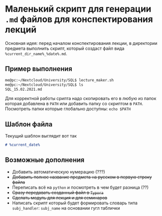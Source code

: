 # Маленький скрипт для генерации `.md` файлов для конспектирования лекций

Основная идея: перед началом конспектирования лекции, в директории предмета выполнить скрипт, который создаст файл вида `%current_dir_name%_%date%.md`.

## Пример выполнения

```bash
me@pc:~/Nextcloud/University/SQL$ lecture_maker.sh
me@pc:~/Nextcloud/University/SQL$ ls
SQL_15.02.2021.md
```

Для корректной работы срипта надо скопировать его в любую из папок которая добавлена в `PATH` или добавить папку со скриптом в `PATH`. Посмотреть папки которые глобально доступны: `echo $PATH`

## Шаблон файла

Текущий шаблон выглядит вот так

```markdown
# %current_date%


```

## Возможные дополнения

- Добавить автоматическую нумерацию (???)
- ~~Добавить полное название предмета на русском в первую строку файла~~
- Переписать всё на `python` и посмотреть в чем будет разница (??)
- ~~Сразу передавать созданный файл в `Typora`~~
- ~~Сделать модуль для лекция и для семинаров~~
- Написать скрипт который будет формировать словарь типа `subj_handler`: `subj_name` на основании гугл таблички
